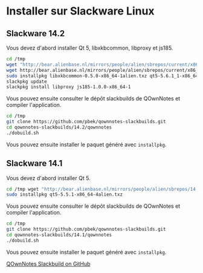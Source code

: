 # Installer sur Slackware Linux

## Slackware 14.2

Vous devez d'abord installer Qt 5, libxkbcommon, libproxy et js185.

```bash
cd /tmp
wget "http://bear.alienbase.nl/mirrors/people/alien/sbrepos/current/x86_64/qt5/qt5-5.6.1_1-x86_64-1alien.txz"
wget http://bear.alienbase.nl/mirrors/people/alien/sbrepos/current/x86_64/libxkbcommon/libxkbcommon-0.5.0-x86_64-1alien.txz
sudo installpkg libxkbcommon-0.5.0-x86_64-1alien.txz qt5-5.6.1_1-x86_64-1alien.txz
slackpkg update
slackpkg install libproxy js185-1.0.0-x86_64-1
```

Vous pouvez ensuite consulter le dépôt slackbuilds de QOwnNotes et compiler l'application.

```bash
cd /tmp
git clone https://github.com/pbek/qownnotes-slackbuilds.git
cd qownnotes-slackbuilds/14.2/qownnotes
./dobuild.sh
```

Vous pouvez ensuite installer le paquet généré avec `installpkg`.

## Slackware 14.1

Vous devez d'abord installer Qt 5.

```bash
cd /tmp wget "http://bear.alienbase.nl/mirrors/people/alien/sbrepos/14.1/x86_64/qt5/qt5-5.5.1-x86_64-4alien.txz"
sudo installpkg qt5-5.5.1-x86_64-4alien.txz
```

Vous pouvez ensuite consulter le dépôt slackbuilds de QOwnNotes et compiler l'application.

```bash
cd /tmp
git clone https://github.com/pbek/qownnotes-slackbuilds.git
cd qownnotes-slackbuilds/14.1/qownnotes
./dobuild.sh
```

Vous pouvez ensuite installer le paquet généré avec `installpkg`.

[QOwnNotes Slackbuild on GitHub](https://github.com/pbek/qownnotes-slackbuilds/)
